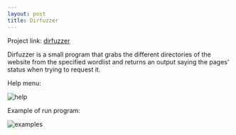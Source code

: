 ```yaml
---
layout: post
title: Dirfuzzer
---
```


Project link: [dirfuzzer](https://github.com/xenonminer/projects/tree/main/dirfuzzer)

Dirfuzzer is a small program that grabs the different directories of the website from the specified wordlist and returns an output saying the pages' status when trying to request it.

Help menu:

![help](https://user-images.githubusercontent.com/46347858/191699432-a36b4c72-8827-44c8-831b-4c265d2b5bf1.png)

Example of run program:

![examples](https://user-images.githubusercontent.com/46347858/191699655-181221fe-e198-4d14-a611-9d92af28843b.png)

